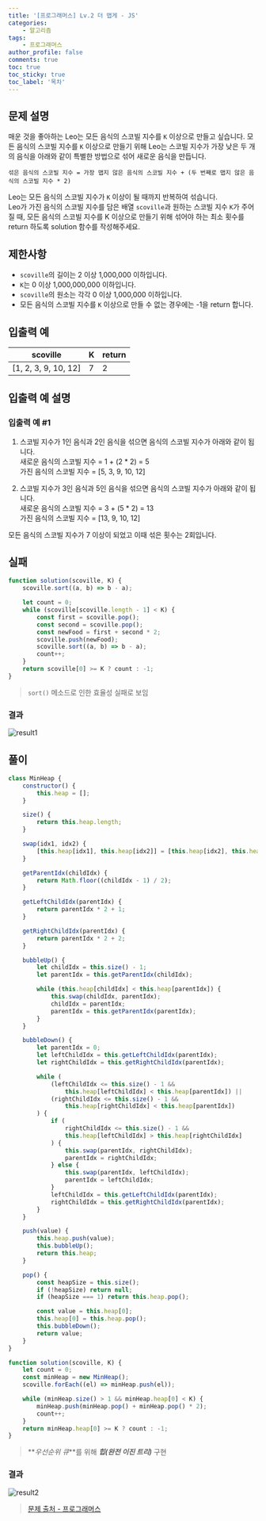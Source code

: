 ```yaml
---
title: '[프로그래머스] Lv.2 더 맵게 - JS'
categories:
    - 알고리즘
tags:
    - 프로그래머스
author_profile: false
comments: true
toc: true
toc_sticky: true
toc_label: '목차'
---
```


## 문제 설명

매운 것을 좋아하는 Leo는 모든 음식의 스코빌 지수를 `K` 이상으로 만들고 싶습니다. 모든 음식의 스코빌 지수를 `K` 이상으로 만들기 위해 Leo는 스코빌 지수가 가장 낮은 두 개의 음식을 아래와 같이 특별한 방법으로 섞어 새로운 음식을 만듭니다.

```
섞은 음식의 스코빌 지수 = 가장 맵지 않은 음식의 스코빌 지수 + (두 번째로 맵지 않은 음식의 스코빌 지수 * 2)
```

Leo는 모든 음식의 스코빌 지수가 `K` 이상이 될 때까지 반복하여 섞습니다.  
Leo가 가진 음식의 스코빌 지수를 담은 배열 `scoville`과 원하는 스코빌 지수 `K`가 주어질 때, 모든 음식의 스코빌 지수를 K 이상으로 만들기 위해 섞어야 하는 최소 횟수를 return 하도록 solution 함수를 작성해주세요.

## 제한사항

-   `scoville`의 길이는 2 이상 1,000,000 이하입니다.
-   `K`는 0 이상 1,000,000,000 이하입니다.
-   `scoville`의 원소는 각각 0 이상 1,000,000 이하입니다.
-   모든 음식의 스코빌 지수를 `K` 이상으로 만들 수 없는 경우에는 -1을 return 합니다.

## 입출력 예

| scoville             | K   | return |
| -------------------- | --- | ------ |
| [1, 2, 3, 9, 10, 12] | 7   | 2      |

## 입출력 예 설명

### 입출력 예 #1

1. 스코빌 지수가 1인 음식과 2인 음식을 섞으면 음식의 스코빌 지수가 아래와 같이 됩니다.  
   새로운 음식의 스코빌 지수 = 1 + (2 \* 2) = 5  
   가진 음식의 스코빌 지수 = [5, 3, 9, 10, 12]

2. 스코빌 지수가 3인 음식과 5인 음식을 섞으면 음식의 스코빌 지수가 아래와 같이 됩니다.  
   새로운 음식의 스코빌 지수 = 3 + (5 \* 2) = 13  
   가진 음식의 스코빌 지수 = [13, 9, 10, 12]

모든 음식의 스코빌 지수가 7 이상이 되었고 이때 섞은 횟수는 2회입니다.

## 실패

```javascript
function solution(scoville, K) {
    scoville.sort((a, b) => b - a);

    let count = 0;
    while (scoville[scoville.length - 1] < K) {
        const first = scoville.pop();
        const second = scoville.pop();
        const newFood = first + second * 2;
        scoville.push(newFood);
        scoville.sort((a, b) => b - a);
        count++;
    }
    return scoville[0] >= K ? count : -1;
}
```

> `sort()` 메소드로 인한 효율성 실패로 보임

### 결과

![result1](/assets/images/2024/01/01/algorithm-115-result1.png)

## 풀이

```javascript
class MinHeap {
    constructor() {
        this.heap = [];
    }

    size() {
        return this.heap.length;
    }

    swap(idx1, idx2) {
        [this.heap[idx1], this.heap[idx2]] = [this.heap[idx2], this.heap[idx1]];
    }

    getParentIdx(childIdx) {
        return Math.floor((childIdx - 1) / 2);
    }

    getLeftChildIdx(parentIdx) {
        return parentIdx * 2 + 1;
    }

    getRightChildIdx(parentIdx) {
        return parentIdx * 2 + 2;
    }

    bubbleUp() {
        let childIdx = this.size() - 1;
        let parentIdx = this.getParentIdx(childIdx);

        while (this.heap[childIdx] < this.heap[parentIdx]) {
            this.swap(childIdx, parentIdx);
            childIdx = parentIdx;
            parentIdx = this.getParentIdx(parentIdx);
        }
    }

    bubbleDown() {
        let parentIdx = 0;
        let leftChildIdx = this.getLeftChildIdx(parentIdx);
        let rightChildIdx = this.getRightChildIdx(parentIdx);

        while (
            (leftChildIdx <= this.size() - 1 &&
                this.heap[leftChildIdx] < this.heap[parentIdx]) ||
            (rightChildIdx <= this.size() - 1 &&
                this.heap[rightChildIdx] < this.heap[parentIdx])
        ) {
            if (
                rightChildIdx <= this.size() - 1 &&
                this.heap[leftChildIdx] > this.heap[rightChildIdx]
            ) {
                this.swap(parentIdx, rightChildIdx);
                parentIdx = rightChildIdx;
            } else {
                this.swap(parentIdx, leftChildIdx);
                parentIdx = leftChildIdx;
            }
            leftChildIdx = this.getLeftChildIdx(parentIdx);
            rightChildIdx = this.getRightChildIdx(parentIdx);
        }
    }

    push(value) {
        this.heap.push(value);
        this.bubbleUp();
        return this.heap;
    }

    pop() {
        const heapSize = this.size();
        if (!heapSize) return null;
        if (heapSize === 1) return this.heap.pop();

        const value = this.heap[0];
        this.heap[0] = this.heap.pop();
        this.bubbleDown();
        return value;
    }
}

function solution(scoville, K) {
    let count = 0;
    const minHeap = new MinHeap();
    scoville.forEach((el) => minHeap.push(el));

    while (minHeap.size() > 1 && minHeap.heap[0] < K) {
        minHeap.push(minHeap.pop() + minHeap.pop() * 2);
        count++;
    }
    return minHeap.heap[0] >= K ? count : -1;
}
```

> **_우선순위 큐_**를 위해 **_힙(완전 이진 트리)_** 구현

### 결과

![result2](/assets/images/2024/01/01/algorithm-115-result2.png)

> [문제 출처 - 프로그래머스](https://school.programmers.co.kr/learn/courses/30/lessons/42626)
